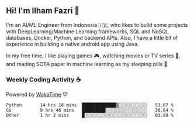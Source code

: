 ## Hi! I'm Ilham Fazri 👋

I'm an AI/ML Engineer from Indonesia 🇮🇩, who likes to build some projects with DeepLearning/Machine Learning frameworks, SQL and NoSQL databases, Docker, Python, and backend APIs. Also, I have a little bit of experience in building a native android app using Java.


In my free time, I like playing games 🎮, watching movies or TV series 🍿, and reading SOTA paper in machine learning as my sleeping pills 💊. 

### Weekly Coding Activity ☕
Powered by [WakaTime](https://wakatime.com/) ♡
<!--START_SECTION:waka-->

```text
Python       14 hrs 18 mins  █████████████▒░░░░░░░░░░░   53.67 %
Go           9 hrs 46 mins   █████████░░░░░░░░░░░░░░░░   36.64 %
Other        1 hr 2 mins     █░░░░░░░░░░░░░░░░░░░░░░░░   03.89 %
```

<!--END_SECTION:waka-->
